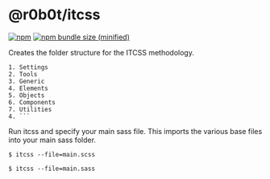# @r0b0t/itcss 

[![npm](https://img.shields.io/npm/v/@r0b0t/itcss.svg)](https://www.npmjs.com/package/@r0b0t/itcss)
[![npm bundle size (minified)](https://img.shields.io/bundlephobia/min/@r0b0t/itcss.svg)](https://www.npmjs.com/package/@r0b0t/itcss)

Creates the folder structure for the ITCSS methodology.  
```
1. Settings
2. Tools
3. Generic
4. Elements
5. Objects
6. Components
7. Utilities
4. ```
```

Run itcss and specify your main sass file. This imports the various base files into your main sass folder.
```
$ itcss --file=main.scss
```
```
$ itcss --file=main.sass
```
